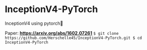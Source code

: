 # InceptionV4-PyTorch
InceptionV4 using pytorch🚀

Paper: **https://arxiv.org/abs/1602.07261**
``
$ git clone https://github.com/Herschelle45/InceptionV4-PyTorch.git
$ cd InceptionV4-PyTorch
``
